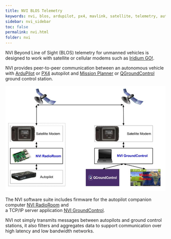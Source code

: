 ```yaml
---
title: NVI BLOS Telemetry
keywords: nvi, blos, ardupilot, px4, mavlink, satellite, telemetry, autonomou vehicle
sidebar: nvi_sidebar
toc: false
permalink: nvi.html
folder: nvi
---
```


NVI Beyond Line of Sight (BLOS) telemetry for unmanned vehicles is designed to work with satellite or cellular modems such as
[Iridium GO!](https://www.iridium.com/products/details/iridiumgo).

NVI provides peer-to-peer communication between an autonomous vehicle with 
[ArduPilot](http://ardupilot.org/) or [PX4](http://px4.io/) autopilot and 
[Mission Planner](http://ardupilot.org/planner/) or 
[QGroundControl](http://qgroundcontrol.com/) ground control station.

![NVI System Architecture](images/nvi.jpg)

The NVI software suite includes firmware for the autopilot companion computer [NVI RadioRoom](nviradioroom.html) and  
a TCP/IP server application [NVI GroundControl](nvigroundcontrol.html). 

NVI not simply transmits messages between autopilots and ground control stations, 
it also filters and aggregates data to support communication over high latency and low bandwidth networks.